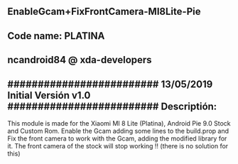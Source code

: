 EnableGcam+FixFrontCamera-MI8Lite-Pie
-
Code name: PLATINA
-
ncandroid84 @ xda-developers
-
#########################
 13/05/2019
 Initial Versión v1.0
#########################
Descriptión:
-
This module is made for the Xiaomi MI 8 Lite (Platina), Android Pie 9.0 Stock and Custom Rom. Enable the Gcam adding some lines to the build.prop and Fix the front camera to work with the Gcam, adding the modified library for it.
The front camera of the stock will stop working !! (there is no solution for this)

